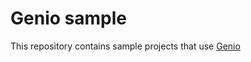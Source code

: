# Genio sample

This repository contains sample projects that use [Genio](https://github.com/paypal/genio)
